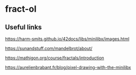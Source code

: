 # fract-ol
## Useful links 
https://harm-smits.github.io/42docs/libs/minilibx/images.html

https://sunandstuff.com/mandelbrot/about/

https://mathigon.org/course/fractals/introduction



https://aurelienbrabant.fr/blog/pixel-drawing-with-the-minilibx
